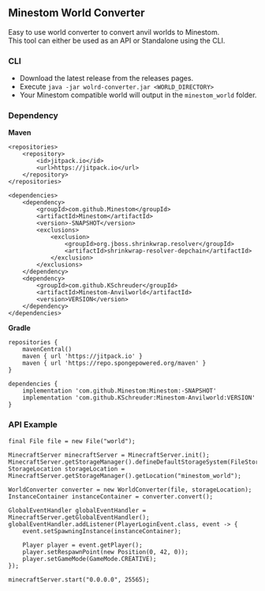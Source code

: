 ## Minestom World Converter

Easy to use world converter to convert anvil worlds to Minestom.<br>
This tool can either be used as an API or Standalone using the CLI.

### CLI

- Download the latest release from the releases pages.
- Execute `java -jar wolrd-converter.jar <WORLD_DIRECTORY>`
- Your Minestom compatible world will output in the `minestom_world` folder.


### Dependency

**Maven**
```
<repositories>
    <repository>
        <id>jitpack.io</id>
        <url>https://jitpack.io</url>
    </repository>
</repositories>

<dependencies>
    <dependency>
        <groupId>com.github.Minestom</groupId>
        <artifactId>Minestom</artifactId>
        <version>-SNAPSHOT</version>
        <exclusions>
            <exclusion>
                <groupId>org.jboss.shrinkwrap.resolver</groupId>
                <artifactId>shrinkwrap-resolver-depchain</artifactId>
            </exclusion>
        </exclusions>
    </dependency>
    <dependency>
        <groupId>com.github.KSchreuder</groupId>
        <artifactId>Minestom-Anvilworld</artifactId>
        <version>VERSION</version>
    </dependency>
</dependencies>
```

**Gradle**
```
repositories {
    mavenCentral()
    maven { url 'https://jitpack.io' }
    maven { url 'https://repo.spongepowered.org/maven' }
}

dependencies {
    implementation 'com.github.Minestom:Minestom:-SNAPSHOT'
    implementation 'com.github.KSchreuder:Minestom-Anvilworld:VERSION'
}
```

### API Example

```
final File file = new File("world");

MinecraftServer minecraftServer = MinecraftServer.init();
MinecraftServer.getStorageManager().defineDefaultStorageSystem(FileStorageSystem::new);
StorageLocation storageLocation = MinecraftServer.getStorageManager().getLocation("minestom_world");

WorldConverter converter = new WorldConverter(file, storageLocation);
InstanceContainer instanceContainer = converter.convert();

GlobalEventHandler globalEventHandler = MinecraftServer.getGlobalEventHandler();
globalEventHandler.addListener(PlayerLoginEvent.class, event -> {
    event.setSpawningInstance(instanceContainer);

    Player player = event.getPlayer();
    player.setRespawnPoint(new Position(0, 42, 0));
    player.setGameMode(GameMode.CREATIVE);
});

minecraftServer.start("0.0.0.0", 25565);
```